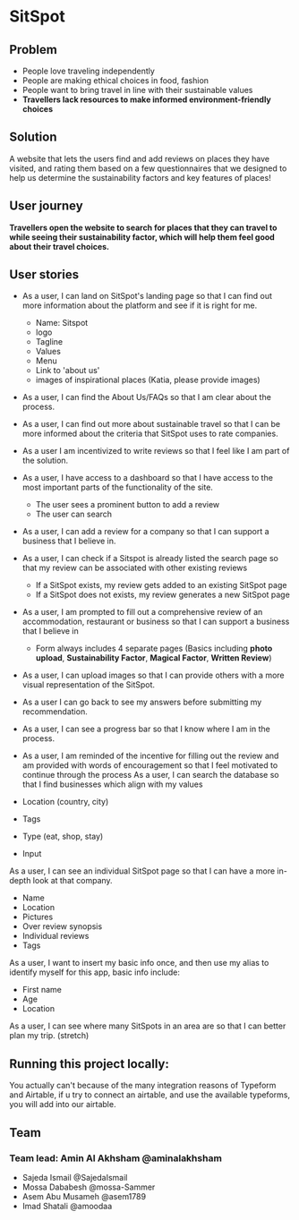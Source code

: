 # SitSpot

## Problem
- People love traveling independently
- People are making ethical choices in food, fashion
- People want to bring travel in line with their sustainable values
- **Travellers lack resources to make informed environment-friendly choices**

## Solution
A website that lets the users find and add reviews on places they have visited, and rating them based on a few questionnaires that we designed to help us determine the sustainability factors and key features of places!

## User journey
**Travellers open the website to search for places that they can travel to while seeing their sustainability factor, which will help them feel good about their travel choices.**

## User stories
- As a user, I can land on SitSpot's landing page so that I can find out more information about the platform and see if it is right for me.
    - Name: Sitspot
    - logo
    - Tagline
    - Values 
    - Menu
    - Link to 'about us'
    - images of inspirational places (Katia, please provide images)


- As a user, I can find the About Us/FAQs so that I am clear about the process.

- As a user, I can find out more about sustainable travel so that I can be more informed about the criteria that SitSpot uses to rate companies.

- As a user I am incentivized to write reviews so that I feel like I am part of the solution.

- As a user, I have access to a dashboard so that I have access to the most important parts of the functionality of the site.
    - The user sees a prominent button to add a review
    - The user can search

- As a user, I can add a review for a company so that I can support a business that I believe in.
- As a user, I can check if a Sitspot is already listed the search page so that my review can be associated with other existing reviews
    -  If a SitSpot exists, my review gets added to an existing SitSpot page
    -  If a SitSpot does not exists, my review generates a new SitSpot page
- As a user, I am prompted to fill out a comprehensive review of an accommodation, restaurant or business so that I can support a business that I believe in
    - Form always includes 4 separate pages (Basics including **photo upload**, **Sustainability Factor**, **Magical Factor**, **Written Review**)
- As a user, I can upload images so that I can provide others with a more visual representation of the SitSpot.
- As a user I can go back to see my answers before submitting my recommendation.
- As a user, I can see a progress bar so that I know where I am in the process.
- As a user, I am reminded of the incentive for filling out the review and am provided with words of encouragement so that I feel motivated to continue through the process
As a user, I can search the database so that I find businesses which align with my values
- Location (country, city)
- Tags
- Type (eat, shop, stay)
- Input

As a user, I can see an individual SitSpot page so that I can have a more in-depth look at that company.
- Name
- Location
- Pictures
- Over review synopsis
- Individual reviews
- Tags

As a user, I want to insert my basic info once, and then use my alias to identify myself for this app, basic info include:
- First name
- Age
- Location


As a user, I can see where many SitSpots in an area are so that I can better plan my trip. (stretch)

## Running this project locally:
You actually can't because of the many integration reasons of Typeform and Airtable, if u try to connect an airtable, and use the available typeforms, you will add into our airtable.

## Team
### Team lead: Amin Al Akhsham @aminalakhsham 
 - Sajeda Ismail @SajedaIsmail
 - Mossa Dababesh @mossa-Sammer
 - Asem Abu Musameh @asem1789
 - Imad Shatali @amoodaa
